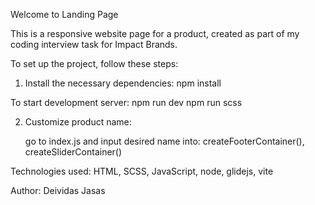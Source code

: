 Welcome to Landing Page

This is a responsive website page for a product, created as part of my coding interview task for Impact Brands.

To set up the project, follow these steps:

1. Install the necessary dependencies:
   npm install

To start development server:
    npm run dev
    npm run scss

2. Customize product name:

    go to index.js and input desired name into: createFooterContainer(), createSliderContainer()

Technologies used:
HTML, SCSS, JavaScript, node, glidejs, vite

Author: Deividas Jasas